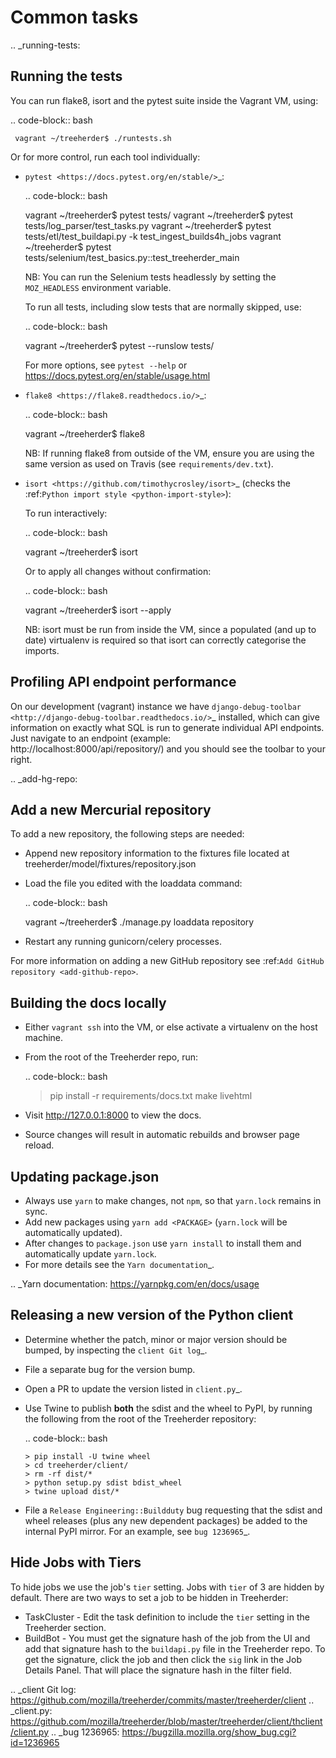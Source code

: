 Common tasks
============


.. _running-tests:

Running the tests
-----------------

You can run flake8, isort and the pytest suite inside the Vagrant VM, using:

  .. code-block:: bash

     vagrant ~/treeherder$ ./runtests.sh

Or for more control, run each tool individually:

* `pytest <https://docs.pytest.org/en/stable/>`_:

  .. code-block:: bash

     vagrant ~/treeherder$ pytest tests/
     vagrant ~/treeherder$ pytest tests/log_parser/test_tasks.py
     vagrant ~/treeherder$ pytest tests/etl/test_buildapi.py -k test_ingest_builds4h_jobs
     vagrant ~/treeherder$ pytest tests/selenium/test_basics.py::test_treeherder_main

  NB: You can run the Selenium tests headlessly by setting the ``MOZ_HEADLESS``
  environment variable.

  To run all tests, including slow tests that are normally skipped, use:

  .. code-block:: bash

     vagrant ~/treeherder$ pytest --runslow tests/

  For more options, see ``pytest --help`` or https://docs.pytest.org/en/stable/usage.html

* `flake8 <https://flake8.readthedocs.io/>`_:

  .. code-block:: bash

     vagrant ~/treeherder$ flake8

  NB: If running flake8 from outside of the VM, ensure you are using the same version as used on Travis (see ``requirements/dev.txt``).

* `isort <https://github.com/timothycrosley/isort>`_ (checks the :ref:`Python import style <python-import-style>`):

  To run interactively:

  .. code-block:: bash

     vagrant ~/treeherder$ isort

  Or to apply all changes without confirmation:

  .. code-block:: bash

     vagrant ~/treeherder$ isort --apply

  NB: isort must be run from inside the VM, since a populated (and up to date) virtualenv is required so that isort can correctly categorise the imports.


Profiling API endpoint performance
----------------------------------

On our development (vagrant) instance we have `django-debug-toolbar
<http://django-debug-toolbar.readthedocs.io/>`_ installed, which can give
information on exactly what SQL is run to generate individual API
endpoints. Just navigate to an endpoint
(example: http://localhost:8000/api/repository/) and
you should see the toolbar to your right.


.. _add-hg-repo:

Add a new Mercurial repository
------------------------------

To add a new repository, the following steps are needed:

* Append new repository information to the fixtures file located at treeherder/model/fixtures/repository.json
* Load the file you edited with the loaddata command:

  .. code-block:: bash

     vagrant ~/treeherder$ ./manage.py loaddata repository

* Restart any running gunicorn/celery processes.

For more information on adding a new GitHub repository
see :ref:`Add GitHub repository <add-github-repo>`.


Building the docs locally
-------------------------

* Either ``vagrant ssh`` into the VM, or else activate a virtualenv on the host machine.
* From the root of the Treeherder repo, run:

  .. code-block:: bash

     > pip install -r requirements/docs.txt
     > make livehtml

* Visit http://127.0.0.1:8000 to view the docs.
* Source changes will result in automatic rebuilds and browser page reload.


Updating package.json
---------------------

* Always use ``yarn`` to make changes, not ``npm``, so that ``yarn.lock`` remains in sync.
* Add new packages using ``yarn add <PACKAGE>`` (``yarn.lock`` will be automatically updated).
* After changes to ``package.json`` use ``yarn install`` to install them and automatically update ``yarn.lock``.
* For more details see the `Yarn documentation`_.

.. _Yarn documentation: https://yarnpkg.com/en/docs/usage


Releasing a new version of the Python client
--------------------------------------------

* Determine whether the patch, minor or major version should be bumped, by
  inspecting the `client Git log`_.
* File a separate bug for the version bump.
* Open a PR to update the version listed in `client.py`_.
* Use Twine to publish **both** the sdist and the wheel to PyPI, by running
  the following from the root of the Treeherder repository:

  .. code-block:: bash

      > pip install -U twine wheel
      > cd treeherder/client/
      > rm -rf dist/*
      > python setup.py sdist bdist_wheel
      > twine upload dist/*

* File a ``Release Engineering::Buildduty`` bug requesting that the sdist
  and wheel releases (plus any new dependent packages) be added to the
  internal PyPI mirror. For an example, see `bug 1236965`_.

Hide Jobs with Tiers
--------------------

To hide jobs we use the job's ``tier`` setting.  Jobs with ``tier`` of 3 are
hidden by default.  There are two ways to set a job to be hidden in Treeherder:

* TaskCluster - Edit the task definition to include the ``tier`` setting in
  the Treeherder section.
* BuildBot - You must get the signature hash of the job from the UI and add that
  signature hash to the ``buildapi.py`` file in the Treeherder repo.  To get
  the signature, click the job and then click the ``sig`` link in the Job
  Details Panel.  That will place the signature hash in the filter field.


.. _client Git log: https://github.com/mozilla/treeherder/commits/master/treeherder/client
.. _client.py: https://github.com/mozilla/treeherder/blob/master/treeherder/client/thclient/client.py
.. _bug 1236965: https://bugzilla.mozilla.org/show_bug.cgi?id=1236965
